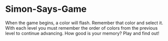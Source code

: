 # Simon-Says-Game
When the game begins, a color will flash. Remember that color and select it. With each level you must remember the order of colors from the previous level to continue advancing. How good is your memory? Play and find out! 

